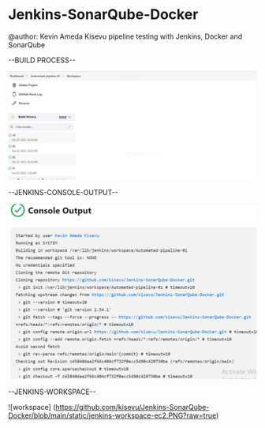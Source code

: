 # Jenkins-SonarQube-Docker
@author: Kevin Ameda Kisevu
pipeline testing with Jenkins, Docker and SonarQube

--BUILD PROCESS--

![Build process](https://github.com/kisevu/Jenkins-SonarQube-Docker/blob/main/static/build-process.PNG?raw=true)


--JENKINS-CONSOLE-OUTPUT--

![jenkins console output](https://github.com/kisevu/Jenkins-SonarQube-Docker/blob/main/static/jenkins-console-output=ec2.PNG?raw=true)

--JENKINS-WORKSPACE--


![workspace] (https://github.com/kisevu/Jenkins-SonarQube-Docker/blob/main/static/jenkins-workspace-ec2.PNG?raw=true)